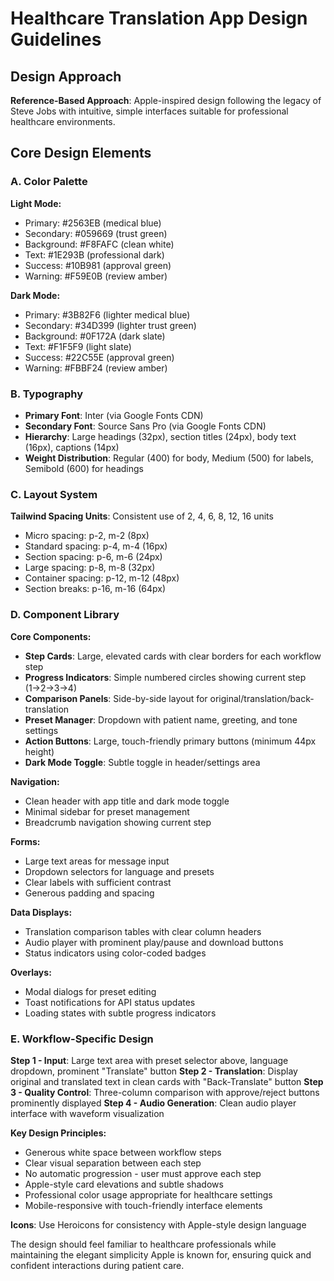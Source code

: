# Healthcare Translation App Design Guidelines

## Design Approach
**Reference-Based Approach**: Apple-inspired design following the legacy of Steve Jobs with intuitive, simple interfaces suitable for professional healthcare environments.

## Core Design Elements

### A. Color Palette
**Light Mode:**
- Primary: #2563EB (medical blue)
- Secondary: #059669 (trust green) 
- Background: #F8FAFC (clean white)
- Text: #1E293B (professional dark)
- Success: #10B981 (approval green)
- Warning: #F59E0B (review amber)

**Dark Mode:**
- Primary: #3B82F6 (lighter medical blue)
- Secondary: #34D399 (lighter trust green)
- Background: #0F172A (dark slate)
- Text: #F1F5F9 (light slate)
- Success: #22C55E (approval green)
- Warning: #FBBF24 (review amber)

### B. Typography
- **Primary Font**: Inter (via Google Fonts CDN)
- **Secondary Font**: Source Sans Pro (via Google Fonts CDN)
- **Hierarchy**: Large headings (32px), section titles (24px), body text (16px), captions (14px)
- **Weight Distribution**: Regular (400) for body, Medium (500) for labels, Semibold (600) for headings

### C. Layout System
**Tailwind Spacing Units**: Consistent use of 2, 4, 6, 8, 12, 16 units
- Micro spacing: p-2, m-2 (8px)
- Standard spacing: p-4, m-4 (16px) 
- Section spacing: p-6, m-6 (24px)
- Large spacing: p-8, m-8 (32px)
- Container spacing: p-12, m-12 (48px)
- Section breaks: p-16, m-16 (64px)

### D. Component Library

**Core Components:**
- **Step Cards**: Large, elevated cards with clear borders for each workflow step
- **Progress Indicators**: Simple numbered circles showing current step (1→2→3→4)
- **Comparison Panels**: Side-by-side layout for original/translation/back-translation
- **Preset Manager**: Dropdown with patient name, greeting, and tone settings
- **Action Buttons**: Large, touch-friendly primary buttons (minimum 44px height)
- **Dark Mode Toggle**: Subtle toggle in header/settings area

**Navigation:**
- Clean header with app title and dark mode toggle
- Minimal sidebar for preset management
- Breadcrumb navigation showing current step

**Forms:**
- Large text areas for message input
- Dropdown selectors for language and presets
- Clear labels with sufficient contrast
- Generous padding and spacing

**Data Displays:**
- Translation comparison tables with clear column headers
- Audio player with prominent play/pause and download buttons
- Status indicators using color-coded badges

**Overlays:**
- Modal dialogs for preset editing
- Toast notifications for API status updates
- Loading states with subtle progress indicators

### E. Workflow-Specific Design

**Step 1 - Input**: Large text area with preset selector above, language dropdown, prominent "Translate" button
**Step 2 - Translation**: Display original and translated text in clean cards with "Back-Translate" button
**Step 3 - Quality Control**: Three-column comparison with approve/reject buttons prominently displayed
**Step 4 - Audio Generation**: Clean audio player interface with waveform visualization

**Key Design Principles:**
- Generous white space between workflow steps
- Clear visual separation between each step
- No automatic progression - user must approve each step
- Apple-style card elevations and subtle shadows
- Professional color usage appropriate for healthcare settings
- Mobile-responsive with touch-friendly interface elements

**Icons**: Use Heroicons for consistency with Apple-style design language

The design should feel familiar to healthcare professionals while maintaining the elegant simplicity Apple is known for, ensuring quick and confident interactions during patient care.